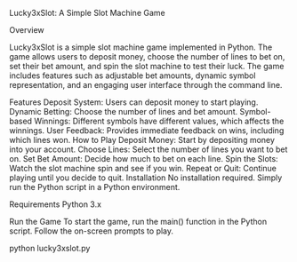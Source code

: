 Lucky3xSlot: A Simple Slot Machine Game


Overview

Lucky3xSlot is a simple slot machine game implemented in Python. The game allows users to deposit money, choose the number of lines to bet on, set their bet amount, and spin the slot machine to test their luck. The game includes features such as adjustable bet amounts, dynamic symbol representation, and an engaging user interface through the command line.

Features
Deposit System: Users can deposit money to start playing.
Dynamic Betting: Choose the number of lines and bet amount.
Symbol-based Winnings: Different symbols have different values, which affects the winnings.
User Feedback: Provides immediate feedback on wins, including which lines won.
How to Play
Deposit Money: Start by depositing money into your account.
Choose Lines: Select the number of lines you want to bet on.
Set Bet Amount: Decide how much to bet on each line.
Spin the Slots: Watch the slot machine spin and see if you win.
Repeat or Quit: Continue playing until you decide to quit.
Installation
No installation required. Simply run the Python script in a Python environment.

Requirements
Python 3.x

Run the Game
To start the game, run the main() function in the Python script. Follow the on-screen prompts to play.

python lucky3xslot.py